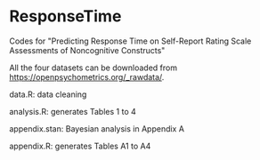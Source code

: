 # ResponseTime
Codes for "Predicting Response Time on Self-Report Rating Scale Assessments of Noncognitive Constructs"

All the four datasets can be downloaded from https://openpsychometrics.org/_rawdata/.

data.R: data cleaning

analysis.R: generates Tables 1 to 4

appendix.stan: Bayesian analysis in Appendix A

appendix.R: generates Tables A1 to A4
